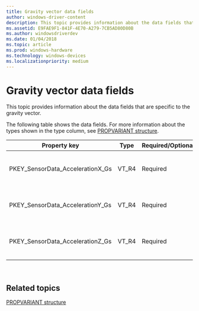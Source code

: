 ```yaml
---
title: Gravity vector data fields
author: windows-driver-content
description: This topic provides information about the data fields that are specific to the gravity vector.
ms.assetid: E9FAE9F1-841F-4E70-A279-7CB5AD80D80B
ms.author: windowsdriverdev
ms.date: 01/04/2018
ms.topic: article
ms.prod: windows-hardware
ms.technology: windows-devices
ms.localizationpriority: medium
---
```


# Gravity vector data fields



This topic provides information about the data fields that are specific to the gravity vector.

The following table shows the data fields. For more information about the types shown in the type column, see [PROPVARIANT structure](http://go.microsoft.com/fwlink/p/?linkid=313395).

<table>
<colgroup>
<col width="25%" />
<col width="25%" />
<col width="25%" />
<col width="25%" />
</colgroup>
<thead>
<tr class="header">
<th>Property key</th>
<th>Type</th>
<th>Required/Optional</th>
<th>Description</th>
</tr>
</thead>
<tbody>
<tr class="odd">
<td><p>PKEY_SensorData_AccelerationX_Gs</p></td>
<td><p>VT_R4</p></td>
<td><p>Required</p></td>
<td><p>The x-axis acceleration in g’s.</p></td>
</tr>
<tr class="even">
<td><p>PKEY_SensorData_AccelerationY_Gs</p></td>
<td><p>VT_R4</p></td>
<td><p>Required</p></td>
<td><p>The y-axis acceleration in g’s.</p></td>
</tr>
<tr class="odd">
<td><p>PKEY_SensorData_AccelerationZ_Gs</p></td>
<td><p>VT_R4</p></td>
<td><p>Required</p></td>
<td><p>The z-axis acceleration in g’s.</p></td>
</tr>
</tbody>
</table>

 

## <span id="related_topics"></span>Related topics


[PROPVARIANT structure](http://go.microsoft.com/fwlink/p/?linkid=313395)

 

 







